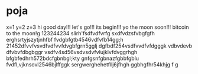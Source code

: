 # poja
x=1
y=2
z=3
hi
good day!!!
let's go!!!
its begin!!!
yo the moon soon!!!
bitcoin to the moon!g
123244234
slirh'fsdfvdfvrfg
sxdfvdzsfvbgfgfh
erghsrtyjszytjnhfbf
fvdgbfgtb4546vdfvfb14gg;h
21452dfvvfvsvdfvdfvvfdvgbfgrn5gglj
dgfbdf254vsdfvvdfvfdgggk
vdbvdevb dfvbvfdbgbggr
vsdfv4sd56vsdvsdvfvlujklvfdvggrhgh
bfgbfedhrh572bdcfgbnbgl;kty
 gnfgsnfgbnazfgbbfgblu
fvdfl,vjknsovl2546bjlffggk
sergwerghehetfllj6jfhgh
ggbhgfhr54khjg
f
g
